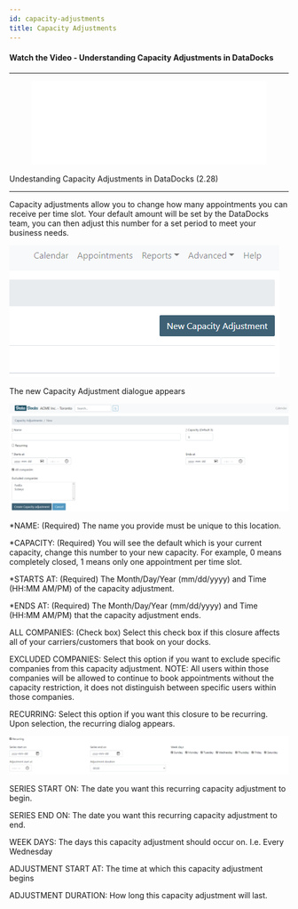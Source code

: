 ```yaml
---
id: capacity-adjustments
title: Capacity Adjustments
---
```


#### Watch the Video - Understanding Capacity Adjustments in DataDocks

***
<figure class="video-container">
  <iframe src="//www.youtube.com/embed/UU7j0Vso6ao" frameborder="0" allowFullScreen width="100%"></iframe>
</figure>

Undestanding Capacity Adjustments in DataDocks (2.28)
***

Capacity adjustments allow you to change how many appointments you can receive per time slot. Your default amount will be set by the DataDocks team, you can then adjust this number for a set period to meet your business needs. 

[![New Capacity Adjustment](/img/docs/advanced/capacity-adjustments/capacity-adjustment-button.png)](/img/docs/advanced/capacity-adjustments/capacity-adjustment-button.png)

The new Capacity Adjustment dialogue appears

[![New Dialogue](/img/docs/advanced/capacity-adjustments/dialogue.png)](/img/docs/advanced/capacity-adjustments/dialogue.png)

*NAME: (Required) The name you provide must be unique to this location.

*CAPACITY: (Required) You will see the default which is your current capacity, change this number to your new capacity. For example, 0 means completely closed, 1 means only one appointment per time slot.

*STARTS AT: (Required) The Month/Day/Year (mm/dd/yyyy) and Time (HH:MM AM/PM) of the capacity adjustment.

*ENDS AT: (Required) The Month/Day/Year (mm/dd/yyyy) and Time (HH:MM AM/PM) that the capacity adjustment ends.

ALL COMPANIES: (Check box) Select this check box if this closure affects all of your carriers/customers that book on your docks.

EXCLUDED COMPANIES: Select this option if you want to exclude specific companies from this capacity adjustment. NOTE: All users within those companies will be allowed to continue to book appointments without the capacity restriction, it does not distinguish between specific users within those companies.

RECURRING: Select this option if you want this closure to be recurring. Upon selection, the recurring dialog appears.

[![Recurring](/img/docs/advanced/capacity-adjustments/recurring.png)](/img/docs/advanced/capacity-adjustments/recurring.png)

SERIES START ON: The date you want this recurring capacity adjustment to begin.

SERIES END ON: The date you want this recurring capacity adjustment to end.

WEEK DAYS: The days this capacity adjustment should occur on. I.e. Every Wednesday

ADJUSTMENT START AT: The time at which this capacity adjustment begins

ADJUSTMENT DURATION: How long this capacity adjustment will last.